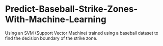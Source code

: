 # Predict-Baseball-Strike-Zones-With-Machine-Learning
Using an SVM (Support Vector Machine) trained using a baseball dataset to find the decision boundary of the strike zone.
